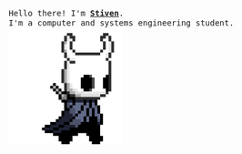  <br>
  <samp>
    Hello there! I'm <b><a rel="nofollow noopener noreferrer" target="_blank" href="https://portfolio-alura-sandy-five.vercel.app">Stiven</a></b>.
    <br>I'm a computer and systems engineering student.<br>
  </samp>
  <img src="https://raw.githubusercontent.com/TanZng/TanZng/master/assets/hollor_knight3.gif" width="200"/>
